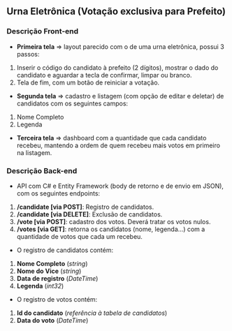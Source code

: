 ## Urna Eletrônica (Votação exclusiva para Prefeito)

### Descrição Front-end 

 - **Primeira tela** => layout parecido com o de uma urna eletrônica, possui 3 passos:
  1. Inserir o código do candidato à prefeito (2 dígitos), mostrar o dado do candidato e aguardar a tecla de confirmar, limpar ou branco.
  2. Tela de fim, com um botão de reiniciar a votação.
 - **Segunda tela** => cadastro e listagem (com opção de editar e deletar) de candidatos com os seguintes campos:
  1. Nome Completo
  2. Legenda
 - **Terceira tela** => dashboard com a quantidade que cada candidato recebeu, mantendo a ordem de quem recebeu mais votos em primeiro na listagem.
  
### Descrição Back-end

 - API com C# e Entity Framework (body de retorno e de envio em JSON), com os seguintes endpoints:
 
 1. **/candidate [via POST]**: Registro de candidatos.
 2. **/candidate  [via DELETE]**: Exclusão de candidatos.
 3. **/vote [via POST]**: cadastro dos votos. Deverá tratar os votos nulos.
 4. **/votes [via GET]**: retorna os  candidatos (nome, legenda...) com a quantidade de votos que cada um recebeu.
 
 - O registro de candidatos contém:
 1. **Nome Completo** (_string_)
 2. **Nome do Vice** (_string_)
 3. **Data de registro** (_DateTime_)
 4. **Legenda** (_int32_)
 
 - O registro de votos contém:
 1. **Id do candidato** (_referência à tabela de candidatos_)
 2. **Data do voto** (_DateTime_)